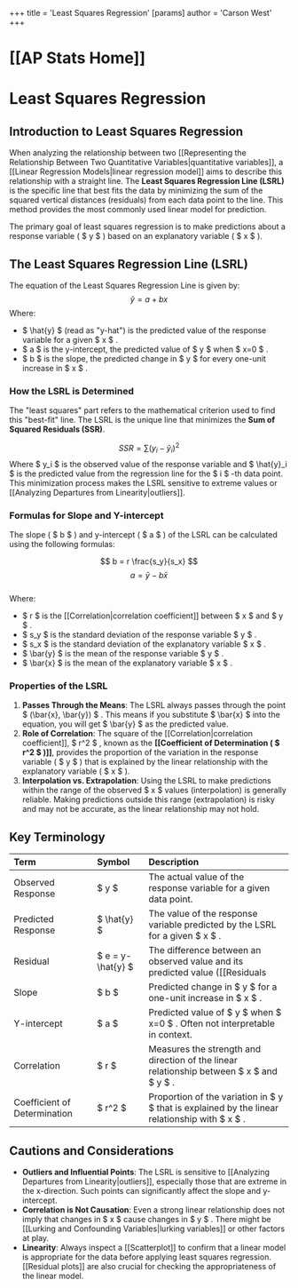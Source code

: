 +++
 title = 'Least Squares Regression'
[params]
	author = 'Carson West'
+++
# [[AP Stats Home]]
# Least Squares Regression

## Introduction to Least Squares Regression

When analyzing the relationship between two [[Representing the Relationship Between Two Quantitative Variables|quantitative variables]], a [[Linear Regression Models|linear regression model]] aims to describe this relationship with a straight line. The **Least Squares Regression Line (LSRL)** is the specific line that best fits the data by minimizing the sum of the squared vertical distances (residuals) from each data point to the line. This method provides the most commonly used linear model for prediction.

The primary goal of least squares regression is to make predictions about a response variable ( $ y $ ) based on an explanatory variable ( $ x $ ).

## The Least Squares Regression Line (LSRL)

The equation of the Least Squares Regression Line is given by:
 $$ \hat{y} = a + bx $$  Where:
*    $ \hat{y} $  (read as "y-hat") is the predicted value of the response variable for a given  $ x $ .
*    $ a $  is the y-intercept, the predicted value of  $ y $  when  $ x=0 $ .
*    $ b $  is the slope, the predicted change in  $ y $  for every one-unit increase in  $ x $ .

### How the LSRL is Determined

The "least squares" part refers to the mathematical criterion used to find this "best-fit" line. The LSRL is the unique line that minimizes the **Sum of Squared Residuals (SSR)**.

 $$ SSR = \sum(y_i - \hat{y}_i)^2 $$  Where  $ y_i $  is the observed value of the response variable and  $ \hat{y}_i $  is the predicted value from the regression line for the  $ i $ -th data point. This minimization process makes the LSRL sensitive to extreme values or [[Analyzing Departures from Linearity|outliers]].

### Formulas for Slope and Y-intercept

The slope ( $ b $ ) and y-intercept ( $ a $ ) of the LSRL can be calculated using the following formulas:

 $$ b = r \frac{s_y}{s_x} $$   $$ a = \bar{y} - b\bar{x} $$  
Where:
*    $ r $  is the [[Correlation|correlation coefficient]] between  $ x $  and  $ y $ .
*    $ s_y $  is the standard deviation of the response variable  $ y $ .
*    $ s_x $  is the standard deviation of the explanatory variable  $ x $ .
*    $ \bar{y} $  is the mean of the response variable  $ y $ .
*    $ \bar{x} $  is the mean of the explanatory variable  $ x $ .

### Properties of the LSRL

1.  **Passes Through the Means**: The LSRL always passes through the point  $ (\bar{x}, \bar{y}) $ . This means if you substitute  $ \bar{x} $  into the equation, you will get  $ \bar{y} $  as the predicted value.
2.  **Role of Correlation**: The square of the [[Correlation|correlation coefficient]],  $ r^2 $ , known as the **[[Coefficient of Determination ( $ r^2 $ )]]**, provides the proportion of the variation in the response variable ( $ y $ ) that is explained by the linear relationship with the explanatory variable ( $ x $ ).
3.  **Interpolation vs. Extrapolation**: Using the LSRL to make predictions within the range of the observed  $ x $  values (interpolation) is generally reliable. Making predictions outside this range (extrapolation) is risky and may not be accurate, as the linear relationship may not hold.

## Key Terminology

| Term               | Symbol     | Description                                                                                             |
| :----------------- | :--------- | :------------------------------------------------------------------------------------------------------ |
| Observed Response  |  $ y $         | The actual value of the response variable for a given data point.                                       |
| Predicted Response |  $ \hat{y} $   | The value of the response variable predicted by the LSRL for a given  $ x $ .                               |
| Residual           |  $ e = y-\hat{y} $  | The difference between an observed value and its predicted value ([[Residuals|Residuals]]). |
| Slope              |  $ b $         | Predicted change in  $ y $  for a one-unit increase in  $ x $ .                                                 |
| Y-intercept        |  $ a $         | Predicted value of  $ y $  when  $ x=0 $ . Often not interpretable in context.                                  |
| Correlation        |  $ r $         | Measures the strength and direction of the linear relationship between  $ x $  and  $ y $ .                     |
| Coefficient of Determination |  $ r^2 $       | Proportion of the variation in  $ y $  that is explained by the linear relationship with  $ x $ .               |

## Cautions and Considerations

*   **Outliers and Influential Points**: The LSRL is sensitive to [[Analyzing Departures from Linearity|outliers]], especially those that are extreme in the x-direction. Such points can significantly affect the slope and y-intercept.
*   **Correlation is Not Causation**: Even a strong linear relationship does not imply that changes in  $ x $  cause changes in  $ y $ . There might be [[Lurking and Confounding Variables|lurking variables]] or other factors at play.
*   **Linearity**: Always inspect a [[Scatterplot]] to confirm that a linear model is appropriate for the data before applying least squares regression. [[Residual plots]] are also crucial for checking the appropriateness of the linear model.